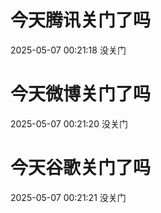 # 今天腾讯关门了吗

2025-05-07 00:21:18 没关门

# 今天微博关门了吗

2025-05-07 00:21:20 没关门

# 今天谷歌关门了吗

2025-05-07 00:21:21 没关门


